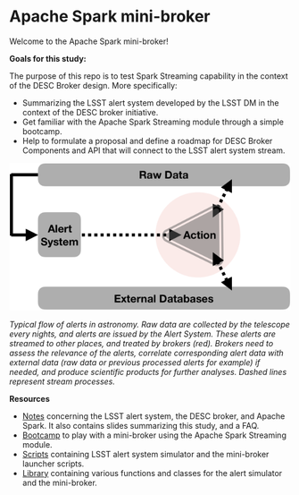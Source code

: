 # Apache Spark mini-broker

Welcome to the Apache Spark mini-broker!

**Goals for this study:**

The purpose of this repo is to test Spark Streaming capability in the context of the DESC Broker design. More specifically:

* Summarizing the LSST alert system developed by the LSST DM in the context of the DESC broker initiative.
* Get familiar with the Apache Spark Streaming module through a simple bootcamp.
* Help to formulate a proposal and define a roadmap for DESC Broker Components and API that will connect to the LSST alert system stream.

![broker](notes/system_design.png)

_Typical flow of alerts in astronomy. Raw data are collected by the telescope every nights, and alerts are issued by the Alert System. These alerts are streamed to other places, and treated by brokers (red). Brokers need to assess the relevance of the alerts, correlate corresponding alert data with external data (raw data or previous processed alerts for example) if needed, and produce scientific products for further analyses. Dashed lines represent stream processes._
 
 
**Resources**

* [Notes](notes/) concerning the LSST alert system, the DESC broker, and Apache Spark. It also contains slides summarizing this study, and a FAQ.
* [Bootcamp](notebooks/) to play with a mini-broker using the Apache Spark Streaming module.
* [Scripts](bin/) containing LSST alert system simulator and the mini-broker launcher scripts.
* [Library](python/) containing various functions and classes for the alert simulator and the mini-broker.